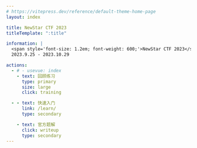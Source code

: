 ```yaml
---
# https://vitepress.dev/reference/default-theme-home-page
layout: index

title: NewStar CTF 2023
titleTemplate: ":title"

information: |
  <span style='font-size: 1.2em; font-weight: 600;'>NewStar CTF 2023</span>
  2023.9.25 - 2023.10.29

actions:
  - # - usevue: index
    - text: 回顾练习
      type: primary
      size: large
      click: training

  - - text: 快速入门
      link: /learn/
      type: secondary

    - text: 官方题解
      click: writeup
      type: secondary
---
```


